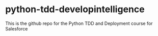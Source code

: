 # python-tdd-developintelligence
This is the github repo for the Python TDD and Deployment course for Salesforce
